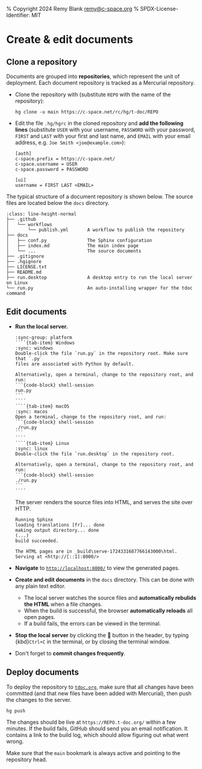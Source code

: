% Copyright 2024 Remy Blank <remy@c-space.org>
% SPDX-License-Identifier: MIT

# Create & edit documents

## Clone a repository

Documents are grouped into **repositories**, which represent the unit of
deployment. Each document repository is tracked as a Mercurial repository.

- Clone the repository with (substitute `REPO` with the name of the repository):

  ```{code-block} shell-session
  hg clone -u main https://c-space.net/rc/hg/t-doc/REPO
  ```

- Edit the file `.hg/hgrc` in the cloned repository and **add the following
  lines** (substitute `USER` with your username, `PASSWORD` with your password,
  `FIRST` and `LAST` with your first and last name, and `EMAIL` with your email
  address, e.g. `Joe Smith <joe@example.com>`):

  ```{code-block} ini
  [auth]
  c-space.prefix = https://c-space.net/
  c-space.username = USER
  c-space.password = PASSWORD

  [ui]
  username = FIRST LAST <EMAIL>
  ```

The typical structure of a document repository is shown below. The source files
are located below the `docs` directory.

```{code-block}
:class: line-height-normal
├── .github
│   └── workflows
│       └── publish.yml       A workflow to publish the repository
├── docs
│   ├── conf.py               The Sphinx configuration
│   ├── index.md              The main index page
│   └── ...                   The source documents
├── .gitignore
├── .hgignore
├── LICENSE.txt
├── README.md
├── run.desktop               A desktop entry to run the local server on Linux
└── run.py                    An auto-installing wrapper for the tdoc command
```

## Edit documents

- **Run the local server.**

  `````{tab-set}
  :sync-group: platform
  ````{tab-item} Windows
  :sync: windows
  Double-click the file `run.py` in the repository root. Make sure that `.py`
  files are associated with Python by default.

  Alternatively, open a terminal, change to the repository root, and run:
  ```{code-block} shell-session
  run.py
  ```
  ````
  ````{tab-item} macOS
  :sync: macos
  Open a terminal, change to the repository root, and run:
  ```{code-block} shell-session
  ./run.py
  ```
  ````
  ````{tab-item} Linux
  :sync: linux
  Double-click the file `run.desktop` in the repository root.

  Alternatively, open a terminal, change to the repository root, and run:
  ```{code-block} shell-session
  ./run.py
  ```
  ````
  `````

  The server renders the source files into HTML, and serves the site over HTTP.

  ```{code-block} text
  Running Sphinx
  loading translations [fr]... done
  making output directory... done
  (...)
  build succeeded.

  The HTML pages are in _build\serve-1724331687766143000\html.
  Serving at <http://[::1]:8000/>
  ```

- **Navigate** to [`http://localhost:8000/`](http://localhost:8000/) to view the
  generated pages.

- **Create and edit documents** in the `docs` directory. This can be done with
  any plain text editor.
  - The local server watches the source files and **automatically rebulids the
  HTML** when a file changes.
  - When the build is successful, the browser **automatically reloads** all open
    pages.
  - If a build fails, the errors can be viewed in the terminal.

- **Stop the local server** by clicking the
  <span style="font: var(--fa-font-solid);">&#xf52a;</span> button in the
  header, by typing {kbd}`Ctrl+C` in the terminal, or by closing the terminal
  window.

- Don't forget to **commit changes frequently**.

## Deploy documents

To deploy the repository to [`tdoc.org`](https://t-doc.org/), make sure that all
changes have been committed (and that new files have been added with Mercurial),
then push the changes to the server.

```{code-block} shell-session
hg push
```

The changes should be live at `https://REPO.t-doc.org/` within a few minutes. If
the build fails, GitHub should send you an email notification. It contains a
link to the build log, which should allow figuring out what went wrong.

Make sure that the `main` bookmark is always active and pointing to the
repository head.

